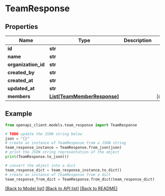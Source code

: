 # TeamResponse


## Properties

Name | Type | Description | Notes
------------ | ------------- | ------------- | -------------
**id** | **str** |  | 
**name** | **str** |  | 
**organization_id** | **str** |  | 
**created_by** | **str** |  | 
**created_at** | **str** |  | 
**updated_at** | **str** |  | 
**members** | [**List[TeamMemberResponse]**](TeamMemberResponse.md) |  | [optional] 

## Example

```python
from openapi_client.models.team_response import TeamResponse

# TODO update the JSON string below
json = "{}"
# create an instance of TeamResponse from a JSON string
team_response_instance = TeamResponse.from_json(json)
# print the JSON string representation of the object
print(TeamResponse.to_json())

# convert the object into a dict
team_response_dict = team_response_instance.to_dict()
# create an instance of TeamResponse from a dict
team_response_from_dict = TeamResponse.from_dict(team_response_dict)
```
[[Back to Model list]](../README.md#documentation-for-models) [[Back to API list]](../README.md#documentation-for-api-endpoints) [[Back to README]](../README.md)


